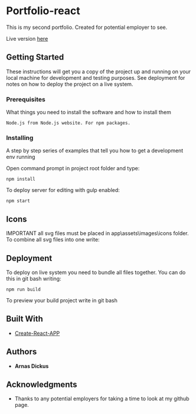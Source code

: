 # Portfolio-react

This is my second portfolio. Created for potential employer to see.

Live version [here](https://arnasdickus.github.io/Portfolio-react/)

## Getting Started

These instructions will get you a copy of the project up and running on your local machine for development and testing purposes. See deployment for notes on how to deploy the project on a live system.

### Prerequisites

What things you need to install the software and how to install them

```
Node.js from Node.js website. For npm packages.
```

### Installing

A step by step series of examples that tell you how to get a development env running

Open command prompt in project root folder and type:

```
npm install
```
To deploy server for editing with gulp enabled:
```
npm start
```
## Icons

IMPORTANT all svg files must be placed in app\assets\images\icons folder.
To combine all svg files into one write:


## Deployment

To deploy on live system you need to bundle all files together. You can do this in git bash writing:

```
npm run build
```
To preview your build project write in git bash


## Built With

* [Create-React-APP](https://github.com/facebook/create-react-app)


## Authors

* **Arnas Dickus**

## Acknowledgments

* Thanks to any potential employers for taking a time to look at my github page.

